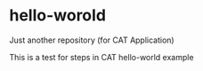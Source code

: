 # hello-worold
Just another repository (for CAT Application)

This is a test for steps in CAT hello-world example
